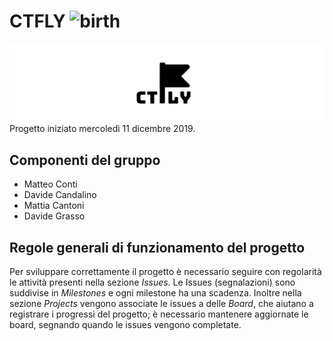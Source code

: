 # CTFLY ![birth](https://img.shields.io/date/1576022400?label=started&style=flat-square)
![logo-min](docs/images/logo-min.png "Logo")
Progetto iniziato mercoledì 11 dicembre 2019. 

## Componenti del gruppo

- Matteo Conti
- Davide Candalino
- Mattia Cantoni
- Davide Grasso


## Regole generali di funzionamento del progetto

Per sviluppare correttamente il progetto è necessario seguire con regolarità le attività presenti nella sezione *Issues*.
Le Issues (segnalazioni) sono suddivise in *Milestones* e ogni milestone ha una scadenza.
Inoltre nella sezione *Projects* vengono associate le issues a delle *Board*, che aiutano a registrare i progressi del progetto; è necessario mantenere aggiornate le board, segnando quando le issues vengono completate.

